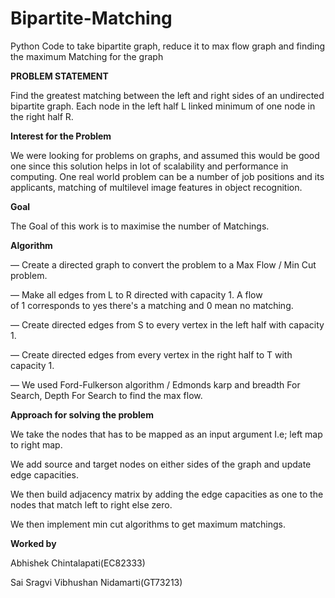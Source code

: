 # Bipartite-Matching
Python Code to take bipartite graph, reduce it to max flow graph and finding the maximum Matching for the graph	

**PROBLEM STATEMENT** 

Find the greatest matching between the left and right sides of an undirected bipartite graph. Each node in the left half L linked minimum of one node in the right half R. 

**Interest for the Problem**

We were looking for problems on graphs, and assumed this would be good one since this solution helps in lot of scalability and performance in computing. One real world problem can be a number of job positions and its applicants, matching of multilevel image features in object recognition.

**Goal** 

The Goal of this work is to maximise the number of Matchings. 

**Algorithm**

— Create a directed graph to convert the problem to a Max Flow / Min Cut problem. 

— Make all edges from L to R directed with capacity 1. A flow of 1 corresponds to yes there's a matching and 0 mean no matching.

— Create directed edges from S to every vertex in the left half with capacity 1.

— Create directed edges from every vertex in the right half to T with capacity 1.

— We used  Ford-Fulkerson algorithm / Edmonds karp and breadth For Search, Depth For Search  to find the max flow. 

**Approach for solving the problem**

We take the nodes that has to be mapped as an input argument I.e; left map to right map. 

We add source and target nodes on either sides of the graph and update edge capacities. 

We then build adjacency matrix by adding the edge capacities as one  to the nodes that match left to right else zero. 

We then implement min cut algorithms to get maximum matchings. 

**Worked by**

Abhishek Chintalapati(EC82333)

Sai Sragvi Vibhushan Nidamarti(GT73213)
